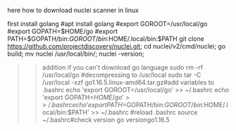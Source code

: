 here how to download nuclei scanner in linux 

first install golang 
#apt install golang
#export GOROOT=/usr/local/go
#export GOPATH=$HOME/go
#export PATH=$GOPATH/bin:$GOROOT/bin:$HOME/.local/bin:$PATH
git clone https://github.com/projectdiscovery/nuclei.git;
cd nuclei/v2/cmd/nuclei;
go build;
mv nuclei /usr/local/bin/;
nuclei -version;


>> addition if you can't download go language 
sudo rm -rf /usr/local/go #decompressing to /usr/local
sudo tar -C /usr/local -xzf go1.16.5.linux-amd64.tar.gz#add variables to .bashrc echo 'export GOROOT=/usr/local/go' >> ~/.bashrc
echo 'export GOPATH=$HOME/go' >> ~/.bashrc
echo 'export PATH=$GOPATH/bin:$GOROOT/bin:$HOME/.local/bin:$PATH' >> ~/.bashrc #reload .bashrc
source ~/.bashrc#check version
go versiongo1.16.5 
